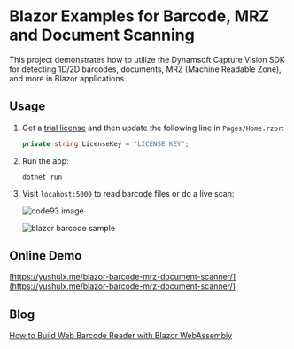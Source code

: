 # Blazor Examples for Barcode, MRZ and Document Scanning
This project demonstrates how to utilize the Dynamsoft Capture Vision SDK for detecting 1D/2D barcodes, documents, MRZ (Machine Readable Zone), and more in Blazor applications.

## Usage
1. Get a [trial license](https://www.dynamsoft.com/customer/license/trialLicense/?product=dcv&package=cross-platform) and then update the following line in `Pages/Home.rzor`:
  
    ```csharp
    private string LicenseKey = "LICENSE KEY";
    ```
    
2. Run the app:

    ```
    dotnet run
    ```
    
3. Visit `locahost:5000` to read barcode files or do a live scan:

    ![code93 image](https://www.dynamsoft.com/codepool/wp-content/uploads/2020/09/code93.png)
    
    ![blazor barcode sample](https://www.dynamsoft.com/codepool/img/2023/04/dotnet-maui-blazor-barcode-reader.png)

## Online Demo
[https://yushulx.me/blazor-barcode-mrz-document-scanner/](https://yushulx.me/blazor-barcode-mrz-document-scanner/)

## Blog
[How to Build Web Barcode Reader with Blazor WebAssembly](https://www.dynamsoft.com/codepool/web-barcode-reader-blazor-webassembly.html)
